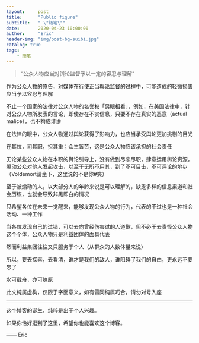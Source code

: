 ```yaml
---
layout:     post
title:      "Public figure"
subtitle:   " \"随笔\""
date:       2020-04-23 10:00:00
author:     "Eric"
header-img: "img/post-bg-suibi.jpg"
catalog: true
tags:
    - 随笔
---
```


> “公众人物应当对舆论监督予以一定的容忍与理解”

作为公众人物的原告，对媒体在行使正当舆论监督的过程中，可能造成的轻微损害应当予以容忍与理解

不止一个国家的法律对公众人物的名誉权「另眼相看」，例如，在美国法律中，针对公众人物所发表的言论，即使存在不实信息，只要不存在真实的恶意（actual malice），也不构成诽谤

在法律的眼中，公众人物通过舆论获得了影响力，也应当承受舆论更加挑剔的目光

在其位，司其职，担其重；众生皆苦，这是公众人物应该承担的社会责任

无论某些公众人物在本职的舆论引导上，没有做到尽忠尽职，肆意运用舆论资源，煽动公众对他人发起攻击，以至于无所不用其，到了不可目击，不可评论的地步（Voldemort请坐下，这里说的不是你#笑）

至于被煽动的人，以大部分人的年龄来说是可以理解的，缺乏多样的信息渠道和社会历练，也就会导致非黑即白的情况

只希望各位在未来一觉醒来，能够发现公众人物的行为，代表的不过也是一种社会活动、一种工作

当各位发现自己的过错，可以去向曾经伤害过的人道歉，但不必于去责怪公众人物这个个体，公众人物只是利益团体的面具代表

然而利益集团往往又只服务于个人（从群众的人数体量来说）

所以，要去探索，去看清，谁才是我们的敌人，谁阻碍了我们的自由，更永远不要忘了

水可载舟，亦可燎原

此文纯属虚构，仅限于字面意义，如有雷同纯属巧合，请勿对号入座

---

这个博客的诞生，纯粹是出于个人兴趣。

如果你恰好逛到了这里，希望你也能喜欢这个博客。

—— Eric 


